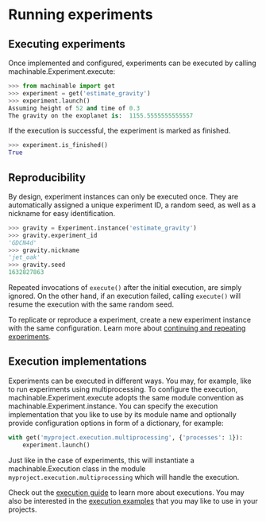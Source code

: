 # Running experiments

## Executing experiments

Once implemented and configured, experiments can be executed by calling <Pydoc caption="execute()">machinable.Experiment.execute</Pydoc>:

```python
>>> from machinable import get
>>> experiment = get('estimate_gravity')
>>> experiment.launch()
Assuming height of 52 and time of 0.3
The gravity on the exoplanet is:  1155.5555555555557
```

If the execution is successful, the experiment is marked as finished.

```python
>>> experiment.is_finished()
True
```

## Reproducibility

By design, experiment instances can only be executed once. They are automatically assigned a unique experiment ID, a random seed, as well as a nickname for easy identification.

```python
>>> gravity = Experiment.instance('estimate_gravity')
>>> gravity.experiment_id
'GDCN4d'
>>> gravity.nickname
'jet_oak'
>>> gravity.seed
1632827863
```

Repeated invocations of `execute()` after the initial execution, are simply ignored. On the other hand, if an execution failed, calling `execute()` will resume the execution with the same random seed.

To replicate or reproduce a experiment, create a new experiment instance with the same configuration. Learn more about [continuing and repeating experiments](../elements-in-depth/experiments.md#derivation).

## Execution implementations

Experiments can be executed in different ways. You may, for example, like to run experiments using multiprocessing. To configure the execution, <Pydoc caption="execute()">machinable.Experiment.execute</Pydoc> adopts the same module convention as <Pydoc>machinable.Experiment.instance</Pydoc>. You can specify the execution implementation that you like to use by its module name and optionally provide configuration options in form of a dictionary, for example:

```python
with get('myproject.execution.multiprocessing', {'processes': 1}):
    experiment.launch()
```

Just like in the case of experiments, this will instantiate a <Pydoc>machinable.Execution</Pydoc> class in the module `myproject.execution.multiprocessing` which will handle the execution.

Check out the [execution guide](../elements-in-depth/execution.md) to learn more about executions. You may also be interested in the [execution examples](../../examples/execution.md) that you may like to use in your projects.
